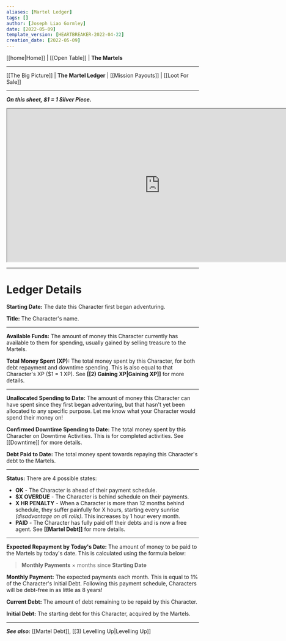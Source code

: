 ```yaml
---
aliases: [Martel Ledger]
tags: []
author: [Joseph Liao Gormley]
date: [2022-05-09]
template_version: [HEARTBREAKER-2022-04-22]
creation_date: [2022-05-09]
---
```

[[home|Home]] | [[Open Table]] | **The Martels**
___
[[The Big Picture]] | **The Martel Ledger** | [[Mission Payouts]] | [[Loot For Sale]]
___
***On this sheet, $1 = 1 Silver Piece.***

<iframe width="800" height="400"| src="https://docs.google.com/spreadsheets/d/e/2PACX-1vT8koqQI7UguyKc5hc3-NVz8z0aIPSHfpEtQYHasR1bUfS-MZbcsPiUatUkWHjBr2Vpw_Lext0cw2Xf/pubhtml?gid=670216080&amp;single=true&amp;widget=true&amp;headers=false"></iframe>


___
# Ledger Details
**Starting Date:** The date this Character first began adventuring.

**Title:** The Character's name.

___
**Available Funds:** The amount of money this Character currently has available to them for spending, usually gained by selling treasure to the Martels.

**Total Money Spent (XP):** The total money spent by this Character, for both debt repayment and downtime spending. This is also equal to that Character's XP ($1 = 1 XP). See **[[2) Gaining XP|Gaining XP]]** for more details.

___
**Unallocated Spending to Date:** The amount of money this Character can have spent since they first began adventuring, but that hasn't yet been allocated to any specific purpose. Let me know what your Character would spend their money on!

**Confirmed Downtime Spending to Date:** The total money spent by this Character on Downtime Activities. This is for completed activities. See [[Downtime]] for more details.

**Debt Paid to Date:** The total money spent towards repaying this Character's debt to the Martels.

___
**Status:** There are 4 possible states:
- **OK** - The Character is ahead of their payment schedule.
- **$X OVERDUE** - The Character is behind schedule on their payments.
- **X HR PENALTY** - When a Character is more than 12 months behind schedule, they suffer painfully for X hours, starting every sunrise *(disadvantage on all rolls)*. This increases by 1 hour every month.
- **PAID** - The Character has fully paid off their debts and is now a free agent. See **[[Martel Debt]]** for more details.

___
**Expected Repayment by Today's Date:** The amount of money to be paid to the Martels by today's date. This is calculated using the formula below:

> **Monthly Payments** $\times$ months since **Starting Date**

**Monthly Payment:** The expected payments each month. This is equal to 1% of the Character's Initial Debt. Following this payment schedule, Characters will be debt-free in as little as 8 years!

**Current Debt:** The amount of debt remaining to be repaid by this Character.

**Initial Debt:** The starting debt for this Character, acquired by the Martels.



___
***See also:*** [[Martel Debt]], [[3) Levelling Up|Levelling Up]]
<!--*References:*
*Source:* -->
<!-- Sources, read more, links, etc. -->
<!-- *Source: Entry by [[Mike Maxin]].* -->
<!-- Leave an empty line at the end, otherwise Exporter complains. -->
